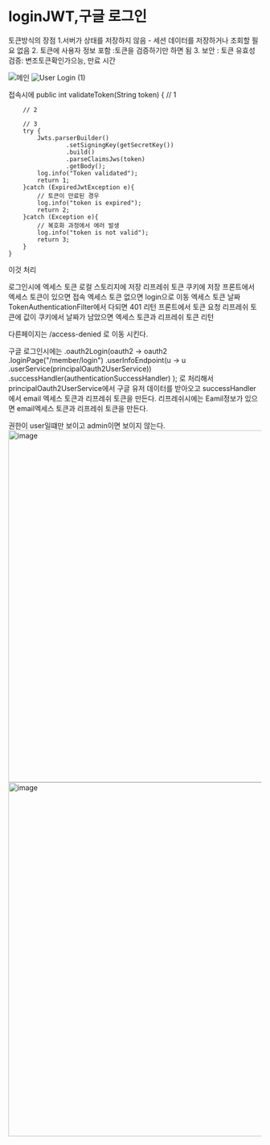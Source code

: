 # loginJWT,구글 로그인
토큰방식의 장점
1.서버가 상태를 저장하지 않음 - 세션 데이터를 저장하거나 조회할 필요 없음
2. 토큰에 사용자 정보 포함 :토큰을 검증하기만 하면 됨
3. 보안 : 토큰 유효성 검증: 변조토큰확인가으능, 만료 시간

![메인](https://github.com/user-attachments/assets/a87a024d-c388-4b56-9192-346e75d44d8f)
 ![User Login (1)](https://github.com/user-attachments/assets/8fee510a-bd6e-47aa-a45d-44bab7bafca6)

접속시에
 public int validateToken(String token) {
        // 1

        // 2

        // 3
        try {
            Jwts.parserBuilder()
                    .setSigningKey(getSecretKey())
                    .build()
                    .parseClaimsJws(token)
                    .getBody();
            log.info("Token validated");
            return 1;
        }catch (ExpiredJwtException e){
            // 토큰이 만료된 경우
            log.info("token is expired");
            return 2;
        }catch (Exception e){
            // 복호화 과정에서 에러 발생
            log.info("token is not valid");
            return 3;
        }
    }
이것 처리

로그인시에 엑세스 토큰 로컬 스토리지에 저장 리프레쉬 토큰 쿠키에 저장
프론트에서 엑세스 토큰이 있으면 접속
엑세스 토큰 없으면 login으로 이동 
엑세스 토큰 날짜 TokenAuthenticationFilter에서 다되면 401 리턴  프론트에서 토큰 요청 
리프레쉬 토큰에 값이 쿠키에서 날짜가 남았으면 엑세스 토큰과 리프레쉬 토큰 리턴

다른페이지는 /access-denied 로 이동 시킨다. 


구글 로그인시에는 .oauth2Login(oauth2 -> oauth2
                        .loginPage("/member/login")
                        .userInfoEndpoint(u -> u
                                .userService(principalOauth2UserService))
                        .successHandler(authenticationSuccessHandler)
                );
 로 처리해서 principalOauth2UserService에서 구글 유저 데이터를 받아오고
successHandler에서 email 엑세스 토큰과 리프레쉬 토큰을 만든다. 
리프레쉬시에는 Eamil정보가 있으면 email엑세스 토큰과 리프레쉬 토큰을 만든다.

권한이 user일떄만 보이고 admin이면 보이지 않는다.
<img width="700" alt="image" src="https://github.com/user-attachments/assets/41abd620-428b-479c-9e04-73037cdf0699">
<img width="704" alt="image" src="https://github.com/user-attachments/assets/18f73320-78dd-425e-89fa-05b3d0bc35cd">


